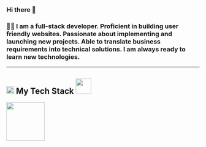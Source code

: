 ### Hi there 👋 
### 👨‍⚖️ I am a full-stack developer. Proficient in building user friendly websites. Passionate about implementing and launching new projects. Able to translate business requirements into technical solutions. I am always ready to learn new technologies.

<hr />

## <img height="20px" width="20px" src="https://cdn-icons.flaticon.com/png/128/2196/premium/2196199.png?token=exp=1653814521~hmac=805067aa8ae3b12bfb4d5026295e0959"/> My Tech Stack <img height="40px" height="40px" src="https://camo.githubusercontent.com/beb64ff21c883e318e4f5db5231c2ba4175705bea1c9249e82a41ab375db4f75/68747470733a2f2f6d65646961322e67697068792e636f6d2f6d656469612f51737347456d706b79454f684243623765312f67697068792e6769663f6369643d656366303565343761306e336769316266716e74716d6f62386739616964316f796a327772336473336d67373030626c267269643d67697068792e676966"/>

<img width="100px" src="https://camo.githubusercontent.com/0a6ef04b1c423027658e0a15df6296f8b93a76459be3adc5ce69df27eaed7575/68747470733a2f2f63646e2e737667706f726e2e636f6d2f6c6f676f732f68746d6c2d352e737667"/>
<!--
**Bhupesh1114/Bhupesh1114** is a ✨ _special_ ✨ repository because its `README.md` (this file) appears on your GitHub profile.

Here are some ideas to get you started:

- 🔭 I’m currently working on ...
- 🌱 I’m currently learning ...
- 👯 I’m looking to collaborate on ...
- 🤔 I’m looking for help with ...
- 💬 Ask me about ...
- 📫 How to reach me: ...
- 😄 Pronouns: ...
- ⚡ Fun fact: ...
-->
